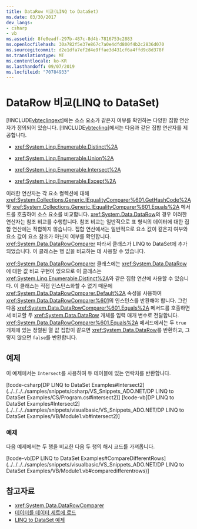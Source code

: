 ```yaml
---
title: DataRow 비교(LINQ to DataSet)
ms.date: 03/30/2017
dev_langs:
- csharp
- vb
ms.assetid: 8fe0eadf-297b-487c-8d4b-7816753c2883
ms.openlocfilehash: 30a782f5e37e867c7a0e4dfd800f4b2c2836d070
ms.sourcegitcommit: d2e1dfa7ef2d4e9ffae3d431cf6a4ffd9c8d378f
ms.translationtype: MT
ms.contentlocale: ko-KR
ms.lasthandoff: 09/07/2019
ms.locfileid: "70784933"
---
```

# <a name="comparing-datarows-linq-to-dataset"></a>DataRow 비교(LINQ to DataSet)
[!INCLUDE[vbteclinqext](../../../../includes/vbteclinqext-md.md)]에는 소스 요소가 같은지 여부를 확인하는 다양한 집합 연산자가 정의되어 있습니다. [!INCLUDE[vbteclinq](../../../../includes/vbteclinq-md.md)]에서는 다음과 같은 집합 연산자를 제공합니다.  
  
- <xref:System.Linq.Enumerable.Distinct%2A>  
  
- <xref:System.Linq.Enumerable.Union%2A>  
  
- <xref:System.Linq.Enumerable.Intersect%2A>  
  
- <xref:System.Linq.Enumerable.Except%2A>  
  
 이러한 연산자는 각 요소 컬렉션에 대해 <xref:System.Collections.Generic.IEqualityComparer%601.GetHashCode%2A> 및 <xref:System.Collections.Generic.IEqualityComparer%601.Equals%2A> 메서드를 호출하여 소스 요소를 비교합니다. <xref:System.Data.DataRow>의 경우 이러한 연산자는 참조 비교를 수행합니다. 참조 비교는 일반적으로 표 형식의 데이터에 대한 집합 연산에는 적합하지 않습니다. 집합 연산에서는 일반적으로 요소 값이 같은지 여부와 요소 값이 요소 참조가 아닌지 여부를 확인합니다. <xref:System.Data.DataRowComparer> 따라서 클래스가 LINQ to DataSet에 추가 되었습니다. 이 클래스는 행 값을 비교하는 데 사용할 수 있습니다.  
  
 <xref:System.Data.DataRowComparer> 클래스에는 <xref:System.Data.DataRow>에 대한 값 비교 구현이 있으므로 이 클래스는 <xref:System.Linq.Enumerable.Distinct%2A>와 같은 집합 연산에 사용할 수 있습니다. 이 클래스는 직접 인스턴스화할 수 없기 때문에 <xref:System.Data.DataRowComparer.Default%2A> 속성을 사용하여 <xref:System.Data.DataRowComparer%601>의 인스턴스를 반환해야 합니다. 그런 다음 <xref:System.Data.DataRowComparer%601.Equals%2A> 메서드를 호출하면서 비교할 두 <xref:System.Data.DataRow> 개체를 입력 매개 변수로 전달합니다. <xref:System.Data.DataRowComparer%601.Equals%2A> 메서드에서는 두 `true` 개체에 있는 정렬된 열 값 집합이 같으면 <xref:System.Data.DataRow>를 반환하고, 그렇지 않으면 `false`를 반환합니다.  
  
## <a name="example"></a>예제  
 이 예제에서는 `Intersect`를 사용하여 두 테이블에 있는 연락처를 반환합니다.  
  
 [!code-csharp[DP LINQ to DataSet Examples#Intersect2](../../../../samples/snippets/csharp/VS_Snippets_ADO.NET/DP LINQ to DataSet Examples/CS/Program.cs#intersect2)]
 [!code-vb[DP LINQ to DataSet Examples#Intersect2](../../../../samples/snippets/visualbasic/VS_Snippets_ADO.NET/DP LINQ to DataSet Examples/VB/Module1.vb#intersect2)]  
  
### <a name="example"></a>예제  
 다음 예제에서는 두 행을 비교한 다음 두 행의 해시 코드를 가져옵니다.  
  
 [!code-vb[DP LINQ to DataSet Examples#CompareDifferentRows](../../../../samples/snippets/visualbasic/VS_Snippets_ADO.NET/DP LINQ to DataSet Examples/VB/Module1.vb#comparedifferentrows)]  
  
## <a name="see-also"></a>참고자료

- <xref:System.Data.DataRowComparer>
- [데이터를 데이터 세트에 로드](loading-data-into-a-dataset.md)
- [LINQ to DataSet 예제](linq-to-dataset-examples.md)
